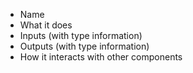 * Name
* What it does
* Inputs (with type information)
* Outputs (with type information)
* How it interacts with other components
